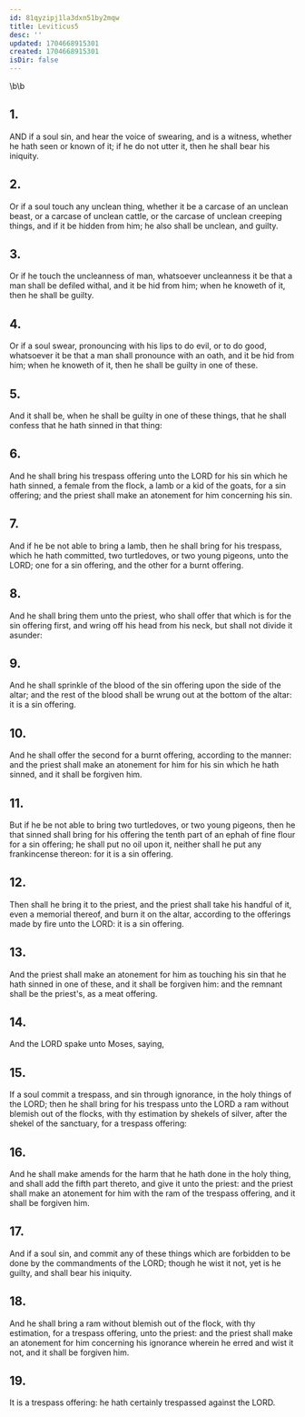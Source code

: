 ```yaml
---
id: 81qyzipj1la3dxn51by2mqw
title: Leviticus5
desc: ''
updated: 1704668915301
created: 1704668915301
isDir: false
---
```

\b\b
## 1.
AND if a soul sin, and hear the voice of swearing, and is a witness, whether he hath seen or known of it; if he do not utter it, then he shall bear his iniquity.
## 2.
Or if a soul touch any unclean thing, whether it be a carcase of an unclean beast, or a carcase of unclean cattle, or the carcase of unclean creeping things, and if it be hidden from him; he also shall be unclean, and guilty.
## 3.
Or if he touch the uncleanness of man, whatsoever uncleanness it be that a man shall be defiled withal, and it be hid from him; when he knoweth of it, then he shall be guilty.
## 4.
Or if a soul swear, pronouncing with his lips to do evil, or to do good, whatsoever it be that a man shall pronounce with an oath, and it be hid from him; when he knoweth of it, then he shall be guilty in one of these.
## 5.
And it shall be, when he shall be guilty in one of these things, that he shall confess that he hath sinned in that thing:
## 6.
And he shall bring his trespass offering unto the LORD for his sin which he hath sinned, a female from the flock, a lamb or a kid of the goats, for a sin offering; and the priest shall make an atonement for him concerning his sin.
## 7.
And if he be not able to bring a lamb, then he shall bring for his trespass, which he hath committed, two turtledoves, or two young pigeons, unto the LORD; one for a sin offering, and the other for a burnt offering.
## 8.
And he shall bring them unto the priest, who shall offer that which is for the sin offering first, and wring off his head from his neck, but shall not divide it asunder:
## 9.
And he shall sprinkle of the blood of the sin offering upon the side of the altar; and the rest of the blood shall be wrung out at the bottom of the altar: it is a sin offering.
## 10.
And he shall offer the second for a burnt offering, according to the manner: and the priest shall make an atonement for him for his sin which he hath sinned, and it shall be forgiven him.
## 11.
But if he be not able to bring two turtledoves, or two young pigeons, then he that sinned shall bring for his offering the tenth part of an ephah of fine flour for a sin offering; he shall put no oil upon it, neither shall he put any frankincense thereon: for it is a sin offering.
## 12.
Then shall he bring it to the priest, and the priest shall take his handful of it, even a memorial thereof, and burn it on the altar, according to the offerings made by fire unto the LORD: it is a sin offering.
## 13.
And the priest shall make an atonement for him as touching his sin that he hath sinned in one of these, and it shall be forgiven him: and the remnant shall be the priest's, as a meat offering.
## 14.
And the LORD spake unto Moses, saying,
## 15.
If a soul commit a trespass, and sin through ignorance, in the holy things of the LORD; then he shall bring for his trespass unto the LORD a ram without blemish out of the flocks, with thy estimation by shekels of silver, after the shekel of the sanctuary, for a trespass offering:
## 16.
And he shall make amends for the harm that he hath done in the holy thing, and shall add the fifth part thereto, and give it unto the priest: and the priest shall make an atonement for him with the ram of the trespass offering, and it shall be forgiven him.
## 17.
And if a soul sin, and commit any of these things which are forbidden to be done by the commandments of the LORD; though he wist it not, yet is he guilty, and shall bear his iniquity.
## 18.
And he shall bring a ram without blemish out of the flock, with thy estimation, for a trespass offering, unto the priest: and the priest shall make an atonement for him concerning his ignorance wherein he erred and wist it not, and it shall be forgiven him.
## 19.
It is a trespass offering: he hath certainly trespassed against the LORD.
